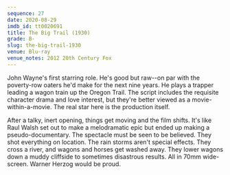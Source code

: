 ```yaml
---
sequence: 27
date: 2020-08-29
imdb_id: tt0020691
title: The Big Trail (1930)
grade: B-
slug: the-big-trail-1930
venue: Blu-ray
venue_notes: 2012 20th Century Fox
---
```


John Wayne's first starring role. He's good but raw--on par with the poverty-row oaters he'd make for the next nine years. He plays a trapper leading a wagon train up the Oregon Trail. The script includes the requisite character drama and love interest, but they're better viewed as a movie-within-a-movie. The real star here is the production itself.

After a talky, inert opening, things get moving and the film shifts. It's like Raul Walsh set out to make a melodramatic epic but ended up making a pseudo-documentary. The spectacle must be seen to be believed. They shot everything on location. The rain storms aren't special effects. They cross a river, and wagons and horses get washed away. They lower wagons down a muddy cliffside to sometimes disastrous results. All in 70mm wide-screen. Warner Herzog would be proud.
